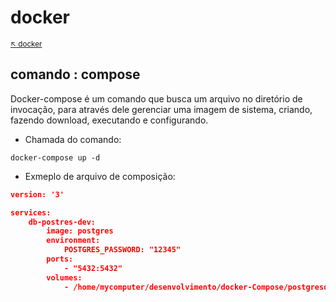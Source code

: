 # docker

<sub>[:arrow_upper_left: docker](readme.md)<sub>

## comando : compose

Docker-compose é um comando que busca um arquivo no diretório de invocação, para através dele gerenciar uma imagem de sistema, criando, fazendo download, executando e configurando.

- Chamada do comando: 
```
docker-compose up -d
```

- Exmeplo de arquivo de composição:
```json
version: '3'

services:
    db-postres-dev:
        image: postgres
        environment:
            POSTGRES_PASSWORD: "12345"
        ports:
            - "5432:5432"
        volumes:
            - /home/mycomputer/desenvolvimento/docker-Compose/postgresql:/var/lib/postgresql/data
```